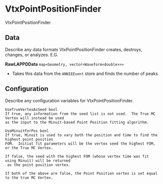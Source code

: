 # VtxPointPositionFinder

VtxPointPositionFinder

## Data

Describe any data formats VtxPointPositionFinder creates, destroys, changes, or analyzes. E.G.

**RawLAPPDData** `map<Geometry, vector<Waveform<double>>>`
* Takes this data from the `ANNIEEvent` store and finds the number of peaks

## Configuration

Describe any configuration variables for VtxPointPositionFinder.

```
UseTrueVertexAsSeed bool
If true, any information from the seed list is not used.  The True MC Vertex will instead be used
as the input to the Minuit-based Point Position fitting algorithm.

UseMinuitForPos bool
If true, Minuit is used to vary both the position and time to find the highest point position
FOM.  Initial fit parameters will be the vertex seed the highest FOM, or the True MC Vertex.

If false, the seed with the highest FOM (whose vertex time was fit using Minuit) will be returned
 as the point position vertex.

If both of the above are false, the Point Position vertex is set equal to the true MC Vertex.

```
